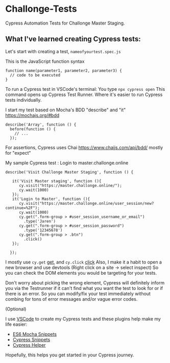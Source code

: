 # Challonge-Tests
Cypress Automation Tests for Challonge Master Staging.

## What I've learned creating Cypress tests:
Let's start with creating a test,
```nameofyourtest.spec.js```

This is the JavaScript function syntax
```
function name(parameter1, parameter2, parameter3) {
  // code to be executed
}
```
To run a Cypress test in VSCode's terminal:
You type ```npx cypress open``` This command opens up Cypress Test Runner.
Where it's easier to run Cypress tests individually.

I start my test based on Mocha's BDD "describe" and "it"
https://mochajs.org/#bdd

```
describe('Array', function () {
  before(function () {
    // ...
  });
```  
For assertions, Cypress uses Chai
https://www.chaijs.com/api/bdd/ mostly for "expect"

My sample Cypress test : 
Login to master.challonge.online
```
describe('Visit Challonge Master Staging', function () {

   it('Visit Master staging', function (){
      cy.visit("https://master.challonge.online/");
      cy.wait(1000)
   });
   it('Login to Master', function (){
      cy.visit("https://master.challonge.online/user_session/new?continue=%2F");
      cy.wait(1000)
      cy.get(".form-group > #user_session_username_or_email")
        .type('Jaren')
      cy.get(".form-group > #user_session_password")
        .type('12345678')
      cy.get(".form-group > .btn")
        .click()
   });

  });
  ```
I mostly use ```cy.get``` [get](https://docs.cypress.io/api/commands/get), and ```cy.click``` [click](https://docs.cypress.io/api/commands/click)
Also, I make it a habit to open a new browser and use devtools (Right click on a site -> select inspect)
So you can check the DOM elements you would be targeting for your tests.

Don't worry about picking the wrong element, Cypress will definitely inform you via the Testrunner if it can't find what you want the test to look for or if there is an error. So you can modify/fix your test immediately without combing for tons of error messages and/or vague error codes.

(Optional)

I use [VSCode](https://code.visualstudio.com/download) to create my Cypress tests and these plugins help make my life easier:
* [ES6 Mocha Snippets](https://marketplace.visualstudio.com/items?itemName=spoonscen.es6-mocha-snippets)
* [Cypress Snippets](https://marketplace.visualstudio.com/items?itemName=andrew-codes.cypress-snippets)
* [Cypress Helper](https://marketplace.visualstudio.com/items?itemName=Shelex.vscode-cy-helper)

Hopefully, this helps you get started in your Cypress journey.
